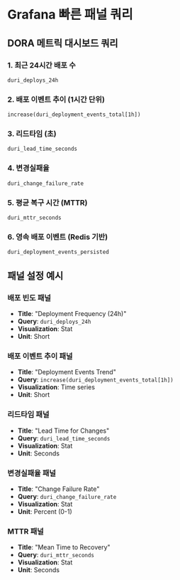 # Grafana 빠른 패널 쿼리

## DORA 메트릭 대시보드 쿼리

### 1. 최근 24시간 배포 수
```
duri_deploys_24h
```

### 2. 배포 이벤트 추이 (1시간 단위)
```
increase(duri_deployment_events_total[1h])
```

### 3. 리드타임 (초)
```
duri_lead_time_seconds
```

### 4. 변경실패율
```
duri_change_failure_rate
```

### 5. 평균 복구 시간 (MTTR)
```
duri_mttr_seconds
```

### 6. 영속 배포 이벤트 (Redis 기반)
```
duri_deployment_events_persisted
```

## 패널 설정 예시

### 배포 빈도 패널
- **Title**: "Deployment Frequency (24h)"
- **Query**: `duri_deploys_24h`
- **Visualization**: Stat
- **Unit**: Short

### 배포 이벤트 추이 패널
- **Title**: "Deployment Events Trend"
- **Query**: `increase(duri_deployment_events_total[1h])`
- **Visualization**: Time series
- **Unit**: Short

### 리드타임 패널
- **Title**: "Lead Time for Changes"
- **Query**: `duri_lead_time_seconds`
- **Visualization**: Stat
- **Unit**: Seconds

### 변경실패율 패널
- **Title**: "Change Failure Rate"
- **Query**: `duri_change_failure_rate`
- **Visualization**: Stat
- **Unit**: Percent (0-1)

### MTTR 패널
- **Title**: "Mean Time to Recovery"
- **Query**: `duri_mttr_seconds`
- **Visualization**: Stat
- **Unit**: Seconds
